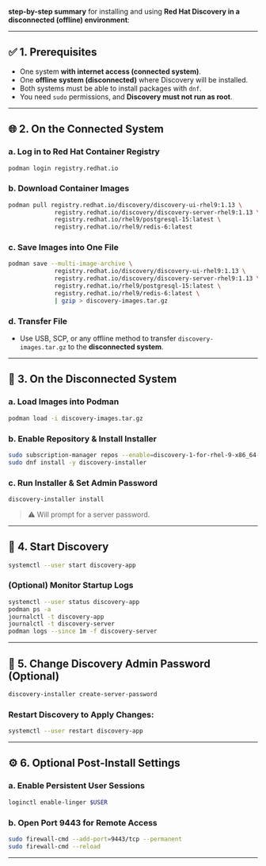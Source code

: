  **step-by-step summary** for installing and using **Red Hat Discovery in a disconnected (offline) environment**:

---

## ✅ **1. Prerequisites**
- One system **with internet access (connected system)**.
- One **offline system (disconnected)** where Discovery will be installed.
- Both systems must be able to install packages with `dnf`.
- You need `sudo` permissions, and **Discovery must not run as root**.

---

## 🌐 **2. On the Connected System**

### a. **Log in to Red Hat Container Registry**
```bash
podman login registry.redhat.io
```

### b. **Download Container Images**
```bash
podman pull registry.redhat.io/discovery/discovery-ui-rhel9:1.13 \
             registry.redhat.io/discovery/discovery-server-rhel9:1.13 \
             registry.redhat.io/rhel9/postgresql-15:latest \
             registry.redhat.io/rhel9/redis-6:latest
```

### c. **Save Images into One File**
```bash
podman save --multi-image-archive \
             registry.redhat.io/discovery/discovery-ui-rhel9:1.13 \
             registry.redhat.io/discovery/discovery-server-rhel9:1.13 \
             registry.redhat.io/rhel9/postgresql-15:latest \
             registry.redhat.io/rhel9/redis-6:latest \
             | gzip > discovery-images.tar.gz
```

### d. **Transfer File**
- Use USB, SCP, or any offline method to transfer `discovery-images.tar.gz` to the **disconnected system**.

---

## 🔌 **3. On the Disconnected System**

### a. **Load Images into Podman**
```bash
podman load -i discovery-images.tar.gz
```

### b. **Enable Repository & Install Installer**
```bash
sudo subscription-manager repos --enable=discovery-1-for-rhel-9-x86_64-rpms
sudo dnf install -y discovery-installer
```

### c. **Run Installer & Set Admin Password**
```bash
discovery-installer install
```
> ⚠️ Will prompt for a server password.

---

## 🚀 **4. Start Discovery**
```bash
systemctl --user start discovery-app
```

### (Optional) **Monitor Startup Logs**
```bash
systemctl --user status discovery-app
podman ps -a
journalctl -t discovery-app
journalctl -t discovery-server
podman logs --since 1m -f discovery-server
```

---

## 🔑 **5. Change Discovery Admin Password (Optional)**
```bash
discovery-installer create-server-password
```

### Restart Discovery to Apply Changes:
```bash
systemctl --user restart discovery-app
```

---

## ⚙️ **6. Optional Post-Install Settings**

### a. **Enable Persistent User Sessions**
```bash
loginctl enable-linger $USER
```

### b. **Open Port 9443 for Remote Access**
```bash
sudo firewall-cmd --add-port=9443/tcp --permanent
sudo firewall-cmd --reload
```

---

